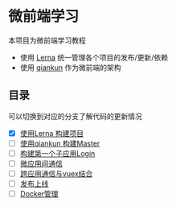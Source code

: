 # 微前端学习

本项目为微前端学习教程

+ 使用 [Lerna](https://github.com/lerna/lerna) 统一管理各个项目的发布/更新/依赖
+ 使用 [qiankun](https://github.com/umijs/qiankun) 作为微前端的架构

## 目录

可以切换到对应的分支了解代码的更新情况

+[x] [使用Lerna 构建项目](https://github.com/thomas-bello/mfe_showcase/blob/leason_1_lerna/doc/leason_1_lerna.md)
+[ ] [使用qiankun 构建Master]()
+[ ] [构建第一个子应用Login]()
+[ ] [微应用间通信]()
+[ ] [跨应用通信与vuex结合]()
+[ ] [发布上线]()
+[ ] [Docker管理]()